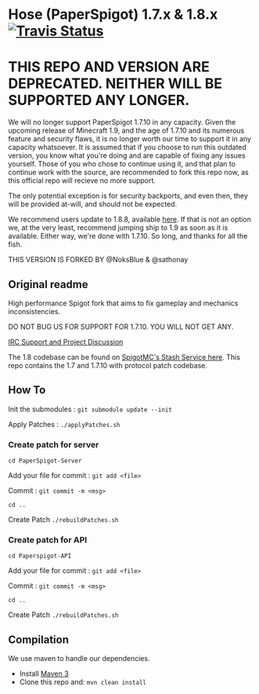 Hose (PaperSpigot) 1.7.x & 1.8.x [![Travis Status](https://travis-ci.org/PaperSpigot/PaperSpigot.svg?branch=master)](https://travis-ci.org/PaperSpigot/PaperSpigot)
===========

THIS REPO AND VERSION ARE DEPRECATED. NEITHER WILL BE SUPPORTED ANY LONGER.
===========================================================================

We will no longer support PaperSpigot 1.7.10 in any capacity. Given the upcoming release of Minecraft 1.9, and the age of 1.7.10 and its numerous feature and security flaws, it is no longer worth our time to support it in any capacity whatsoever. It is assumed that if you choose to run this outdated version, you know what you're doing and are capable of fixing any issues yourself. Those of you who chose to continue using it, and that plan to continue work with the source, are recommended to fork this repo now, as this official repo will recieve no more support.

The only potential exception is for security backports, and even then, they will be provided at-will, and should not be expected.

We recommend users update to 1.8.8, available [here](https://hub.spigotmc.org/stash/projects/PAPER). If that is not an option we, at the very least, recommend jumping ship to 1.9 as soon as it is available. Either way, we're done with 1.7.10. So long, and thanks for all the fish.

THIS VERSION IS FORKED BY @NoksBlue & @sathonay





Original readme
-----------------------------------------------------

High performance Spigot fork that aims to fix gameplay and mechanics inconsistencies.

DO NOT BUG US FOR SUPPORT FOR 1.7.10. YOU WILL NOT GET ANY.

[IRC Support and Project Discussion](http://irc.spi.gt/iris/?channels=PaperSpigot)

The 1.8 codebase can be found on [SpigotMC's Stash Service here](https://hub.spigotmc.org/stash/projects/PAPER). This repo contains the 1.7 and 1.7.10 with protocol patch codebase.

How To
-----------

Init the submodules : `git submodule update --init`

Apply Patches : `./applyPatches.sh`

### Create patch for server ###

`cd PaperSpigot-Server`

Add your file for commit : `git add <file>`

Commit : `git commit -m <msg>`

`cd ..`

Create Patch `./rebuildPatches.sh`

### Create patch for API ###

`cd Paperspigot-API`

Add your file for commit : `git add <file>`

Commit : `git commit -m <msg>`

`cd ..`

Create Patch `./rebuildPatches.sh`




Compilation
-----------

We use maven to handle our dependencies.

* Install [Maven 3](http://maven.apache.org/download.html)
* Clone this repo and: `mvn clean install`
